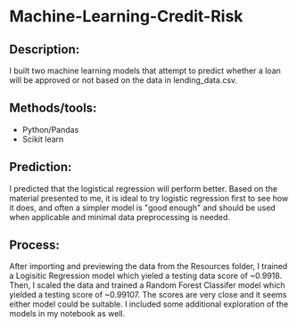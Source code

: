 # Machine-Learning-Credit-Risk

## Description:
I built two machine learning models that attempt to predict whether a loan will be approved or not based on the data in lending_data.csv.

## Methods/tools:
- Python/Pandas
- Scikit learn

## Prediction:
I predicted that the logistical regression will perform better. Based on the material presented to me, it is ideal to try logistic regression first to see how it does, and often a simpler model is "good enough" and should be used when applicable and minimal data preprocessing is needed. 

## Process:
After importing and previewing the data from the Resources folder, I trained a Logisitic Regression model which yieled a testing data score of ~0.9918. Then, I scaled the data and trained a Random Forest Classifer model which yielded a testing score of ~0.99107. The scores are very close and it seems either model could be suitable. I included some additional exploration of the models in my notebook as well.